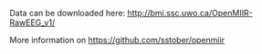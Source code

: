 Data can be downloaded here: http://bmi.ssc.uwo.ca/OpenMIIR-RawEEG_v1/

More information on https://github.com/sstober/openmiir
